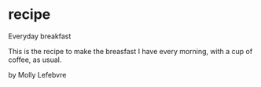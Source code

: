 # recipe
Everyday breakfast

This is the recipe to make the breasfast I have every morning, with a cup of coffee, as usual.

by Molly Lefebvre
